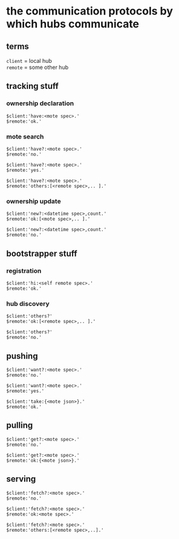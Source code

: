 # the communication protocols by which hubs communicate

## terms
`client` = local hub  
`remote` = some other hub  

## tracking stuff

### ownership declaration
```
$client:'have:<mote spec>.'
$remote:'ok.'
```

### mote search
```
$client:'have?:<mote spec>.'
$remote:'no.'
```

```
$client:'have?:<mote spec>.'
$remote:'yes.'
```

```
$client:'have?:<mote spec>.'
$remote:'others:[<remote spec>,.. ].'
```

### ownership update
```
$client:'new?:<datetime spec>,count.'
$remote:'ok:[<mote spec>,.. ].'
```

```
$client:'new?:<datetime spec>,count.'
$remote:'no.'
```

## bootstrapper stuff

### registration
```
$client:'hi:<self remote spec>.'
$remote:'ok.'
```

### hub discovery
```
$client:'others?'
$remote:'ok:[<remote spec>,.. ].'
```

```
$client:'others?'
$remote:'no.'
```

## pushing
```
$client:'want?:<mote spec>.'
$remote:'no.'
```

```
$client:'want?:<mote spec>.'
$remote:'yes.'
```

```
$client:'take:{<mote json>}.'
$remote:'ok.'
```

## pulling
```
$client:'get?:<mote spec>.'
$remote:'no.'
```

```
$client:'get?:<mote spec>.'
$remote:'ok:{<mote json>}.'
```

## serving
```
$client:'fetch?:<mote spec>.'
$remote:'no.'
```

```
$client:'fetch?:<mote spec>.'
$remote:'ok:<mote spec>.'
```

```
$client:'fetch?:<mote spec>.'
$remote:'others:[<remote spec>,..].'
```

